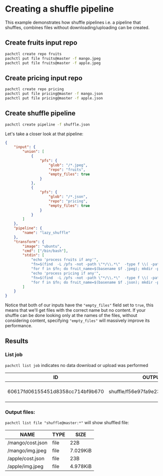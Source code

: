 # Creating a shuffle pipeline

This example demonstrates how shuffle pipelines i.e. a pipeline that shuffles,
combines files without downloading/uploading can be created.

## Create fruits input repo

```bash
pachctl create repo fruits
pachctl put file fruits@master -f mango.jpeg
pachctl put file fruits@master -f apple.jpeg
```

## Create pricing input repo

```bash
pachctl create repo pricing
pachctl put file pricing@master -f mango.json
pachctl put file pricing@master -f apple.json
```

## Create shuffle pipeline

```bash
pachctl create pipeline -f shuffle.json
```

Let's take a closer look at that pipeline:

```json
{
    "input": {
        "union": [
            {
                "pfs": {
                    "glob": "/*.jpeg",
                    "repo": "fruits",
                    "empty_files": true
                }
            },
            {
                "pfs": {
                    "glob": "/*.json",
                    "repo": "pricing",
                    "empty_files": true
                }
            }
        ]
    },
    "pipeline": {
        "name": "lazy_shuffle"
    },
    "transform": {
        "image": "ubuntu",
        "cmd": ["/bin/bash"],
        "stdin": [
            "echo 'process fruits if any'",
            "fn=$(find  -L /pfs -not -path \"*/\\.*\"  -type f \\( -path '*/fruits/*' \\))",
            "for f in $fn; do fruit_name=$(basename $f .jpeg); mkdir -p /pfs/out/$fruit_name/; ln -s $f /pfs/out/$fruit_name/img.jpeg; done",
            "echo 'process pricing if any'",
            "fn=$(find  -L /pfs -not -path \"*/\\.*\"  -type f \\( -path '*/pricing/*' \\))",
            "for f in $fn; do fruit_name=$(basename $f .json); mkdir -p /pfs/out/$fruit_name/; ln -s $f /pfs/out/$fruit_name/cost.json; done"
        ]
    }
}
```

Notice that both of our inputs have the `"empty_files"` field set to `true`,
this means that we'll get files with the correct name but no content. If your
shuffle can be done looking only at the names of the files, without considering
content, specifying `"empty_files"` will massively improve its performance.

## Results

### List job

`pachctl list job` indicates no data download or upload was performed

| ID                               | OUTPUT COMMIT                            | STARTED        | DURATION  | RESTART | PROGRESS  | DL  | UL  | STATE   |
| -------------------------------- | ---------------------------------------- | -------------- | --------- | ------- | --------- | --- | --- | ------- |
| 60617fd06155451d8358cc714bf9b670 | shuffle/f56e97fa9e234eb6ad902640d4fba2ac | 10 seconds ago | 4 seconds | 0       | 4 + 0 / 4 | 0B  | 0B  | success |

### Output files:

`pachctl list file "shuffle@master:*"` will show shuffled file:

| NAME             | TYPE | SIZE     |
| ---------------- | ---- | -------- |
| /mango/cost.json | file | 22B      |
| /mango/img.jpeg  | file | 7.029KiB |
| /apple/cost.json | file | 23B      |
| /apple/img.jpeg  | file | 4.978KiB |
